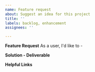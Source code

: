```yaml
---
name: Feature request
about: Suggest an idea for this project
title: ''
labels: backlog, enhancement
assignees: ''

---
```


**Feature Request**
As a user, I'd like to - 

**Solution - Deliverable**

**Helpful Links**
